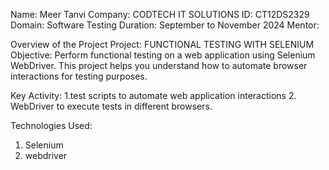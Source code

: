 Name: Meer Tanvi
Company: CODTECH IT SOLUTIONS
ID: CT12DS2329
Domain: Software Testing
Duration: September to November 2024
Mentor: 

Overview of the Project
Project:  FUNCTIONAL TESTING WITH SELENIUM
Objective: 
Perform functional testing on a web application using Selenium
 WebDriver. This project helps you understand how to automate
 browser interactions for testing purposes.
 
Key Activity:
 1.test scripts to automate web application interactions
 2. WebDriver to execute tests in different browsers.
 
Technologies Used:
1. Selenium
2. webdriver
